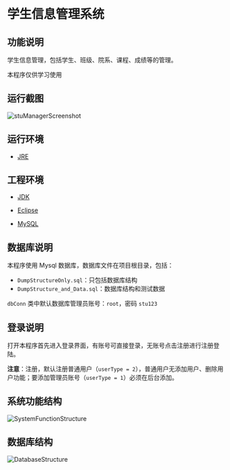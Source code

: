 # 学生信息管理系统

## 功能说明

学生信息管理，包括学生、班级、院系、课程、成绩等的管理。

本程序仅供学习使用

## 运行截图

![stuManagerScreenshot](http://ojlsgreog.bkt.clouddn.com/stuManagerScreenshot.png)

## 运行环境
* [JRE](http://www.oracle.com/technetwork/java/javase/downloads/jre8-downloads-2133155.html)

## 工程环境

* [JDK](http://www.oracle.com/technetwork/java/javase/downloads/jdk8-downloads-2133151.html)

* [Eclipse](https://www.eclipse.org/downloads/)

* [MySQL](https://www.mysql.com/downloads/)

## 数据库说明

本程序使用 Mysql 数据库，数据库文件在项目根目录，包括：
* `DumpStructureOnly.sql`：只包括数据库结构
* `DumpStructure_and_Data.sql`：数据库结构和测试数据

`dbConn` 类中默认数据库管理员账号：`root`，密码 `stu123`

## 登录说明

打开本程序首先进入登录界面，有账号可直接登录，无账号点击注册进行注册登陆。

**注意**：注册，默认注册普通用户（`userType = 2`），普通用户无添加用户、删除用户功能；要添加管理员账号（`userType = 1`）必须在后台添加。

## 系统功能结构

![SystemFunctionStructure](http://ojlsgreog.bkt.clouddn.com/SystemFunctionStructure.jpg)

## 数据库结构

![DatabaseStructure](http://ojlsgreog.bkt.clouddn.com/DatabaseStructure.jpg)
